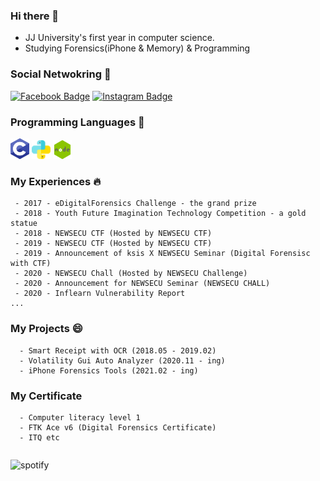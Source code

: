 ### Hi there 👋
<!--
<img src="https://scontent-ssn1-1.xx.fbcdn.net/v/t1.0-9/80385966_114502953381236_6833108576400048128_n.jpg?_nc_cat=111&_nc_sid=09cbfe&_nc_ohc=zxx0HMQLLg0AX9vGPkS&_nc_ht=scontent-ssn1-1.xx&oh=47d12fde589a42e64939280c7e369b1c&oe=5FAAD48D" width=200px>-->  

 - JJ University's first year in computer science.
 - Studying Forensics(iPhone & Memory) & Programming
### Social Netwokring 💬
  [![Facebook Badge](https://img.shields.io/badge/facebook-1877f2?style=flat-square&logo=facebook&logoColor=white&link=https://www.facebook.com/https://www.facebook.com/dohyeon.pental/)](https://www.facebook.com/dohyeon.pental/)
  [![Instagram Badge](https://img.shields.io/badge/instagram-d14836?style=flat-square&logo=instagram&logoColor=white&link=https://instagram.com/pental.20)](https://instagram.com/pental.20)
  
### Programming Languages  :rocket:
<img src="https://github.com/D3vle0/D3vle0/blob/main/img/c.png?raw=true" width=30>  <img src="https://raw.githubusercontent.com/D3vle0/D3vle0/a9995e467dde97c42a93cba08893fd96493a03ab/img/python.svg" width=30>  <img src="https://github.com/D3vle0/D3vle0/blob/main/img/nodejs.png?raw=true" width=30>    

### My Experiences :fire:
```
 - 2017 - eDigitalForensics Challenge - the grand prize
 - 2018 - Youth Future Imagination Technology Competition - a gold statue
 - 2018 - NEWSECU CTF (Hosted by NEWSECU CTF)
 - 2019 - NEWSECU CTF (Hosted by NEWSECU CTF)
 - 2019 - Announcement of ksis X NEWSECU Seminar (Digital Forensisc with CTF)
 - 2020 - NEWSECU Chall (Hosted by NEWSECU Challenge)
 - 2020 - Announcement for NEWSECU Seminar (NEWSECU CHALL)
 - 2020 - Inflearn Vulnerability Report
...
```

### My Projects 😄
```
  - Smart Receipt with OCR (2018.05 - 2019.02)
  - Volatility Gui Auto Analyzer (2020.11 - ing)
  - iPhone Forensics Tools (2021.02 - ing)
```

### My Certificate ###
```
  - Computer literacy level 1
  - FTK Ace v6 (Digital Forensics Certificate)
  - ITQ etc
```

<p style="float:left">
<img alt="spotify" width="400px" src="https://github-readme-stats.vercel.app/api?username=kim-do-hyeon&show_icons=true&theme=tokyonight"/>&nbsp;&nbsp;&nbsp;
</p>


<!--
Here are some ideas to get you started:

- 🔭 I’m currently working on ...
- 🌱 I’m currently learning ...
- 👯 I’m looking to collaborate on ...
- 🤔 I’m looking for help with ...
- 💬 Ask me about ...
- 📫 How to reach me: ...
- 😄 Pronouns: ...
- ⚡ Fun fact: ...
-->
